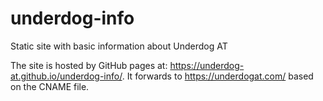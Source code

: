 # underdog-info
Static site with basic information about Underdog AT

The site is hosted by GitHub pages at: https://underdog-at.github.io/underdog-info/. It forwards to https://underdogat.com/ based on the CNAME file.

